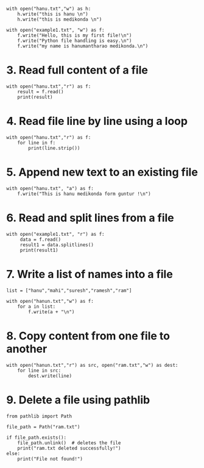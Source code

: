 ```
with open("hanu.txt","w") as h:
    h.write("this is hanu \n")
    h.write("this is medikonda \n")
```

```
with open("example1.txt", "w") as f:
    f.write("Hello, this is my first file!\n")
    f.write("Python file handling is easy.\n")
    f.write("my name is hanumantharao medikonda.\n")
```

# 3. Read full content of a file
```
with open("hanu.txt","r") as f:
    result = f.read()
    print(result)

```
# 4. Read file line by line using a loop
```
with open("hanu.txt","r") as f:
    for line in f:
        print(line.strip())
```
#  5. Append new text to an existing file
```
with open("hanu.txt", "a") as f:
    f.write("This is hanu medikonda form guntur !\n")
```
# 6. Read and split lines from a file
```
with open("example1.txt", "r") as f:
     data = f.read()
     result1 = data.splitlines()
     print(result1)
```
# 7. Write a list of names into a file
```
list = ["hanu","mahi","suresh","ramesh","ram"]

with open("hanun.txt","w") as f:
    for a in list:
        f.write(a + "\n")
```
# 8. Copy content from one file to another
```
with open("hanun.txt","r") as src, open("ram.txt","w") as dest:
    for line in src:
        dest.write(line)
```
# 9. Delete a file using pathlib

```
from pathlib import Path

file_path = Path("ram.txt")

if file_path.exists():
    file_path.unlink()  # deletes the file
    print("ram.txt deleted successfully!")
else:
    print("File not found!")
```

